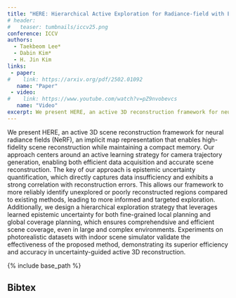 ```yaml
---
title: "HERE: Hierarchical Active Exploration for Radiance-field with Epistemic Uncertainty Minimization (Under Review)"
# header:
#   teaser: tumbnails/iccv25.png
conference: ICCV
authors:
  - Taekbeom Lee*
  - Dabin Kim*
  - H. Jin Kim
links: 
 - paper: 
#    link: https://arxiv.org/pdf/2502.01092
   name: "Paper"
 - video:
#    link: https://www.youtube.com/watch?v=pZ9nvobevcs
   name: "Video"
excerpt: We present HERE, an active 3D reconstruction framework for neural radiance fields (NeRF) that uses uncertainty-guided exploration to efficiently generate camera trajectories for accurate and comprehensive scene reconstruction. By leveraging epistemic uncertainty and a hierarchical planning strategy, HERE achieves superior efficiency and accuracy in large, complex environments.
---
```


<!-- {% include youtubePlayer.html id="G-fS2iqzi1w" %} -->

We present HERE, an active 3D scene reconstruction framework for neural radiance fields (NeRF), an implicit map representation that enables high-fidelity scene reconstruction while maintaining a compact memory. Our approach centers around an active learning strategy for camera trajectory generation, enabling both efficient data acquisition and accurate scene reconstruction. The key of our approach is epistemic uncertainty quantification, which directly captures data insufficiency and exhibits a strong correlation with reconstruction errors. This allows our framework to more reliably identify unexplored or poorly reconstructed regions compared to existing methods, leading to more informed and targeted exploration. Additionally, we design a hierarchical exploration strategy that leverages learned epistemic uncertainty for both fine-grained local planning and global coverage planning, which ensures comprehendsive and efficient scene coverage, even in large and complex environments. Experiments on photorealistic datasets with indoor scene simulator validate the effectiveness of the proposed method, demonstrating its superior efficiency and accuracy in uncertainty-guided active 3D reconstruction.

{% include base_path %}

## Bibtex <a id="bibtex"></a>
```
```